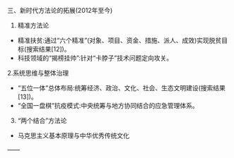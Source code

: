 三、新时代方法论的拓展(2012年至今)

1. 精准方法论

- 精准扶贫:通过“六个精准”(对象、项目、资金、措施、派人、成效)实现脱贫目标(搜索结果[12])。
- 科技领域的“揭榜挂帅”:针对“卡脖子”技术问题定向攻关。

2.系统思维与整体治理

- “五位一体”总体布局:统筹经济、政治、文化、社会、生态文明建设(搜索结果[13])。
- “全国一盘棋”抗疫模式:中央统筹与地方协同结合的应急管理体系。

3. “两个结合”方法论

- 马克思主义基本原理与中华优秀传统文化

——


